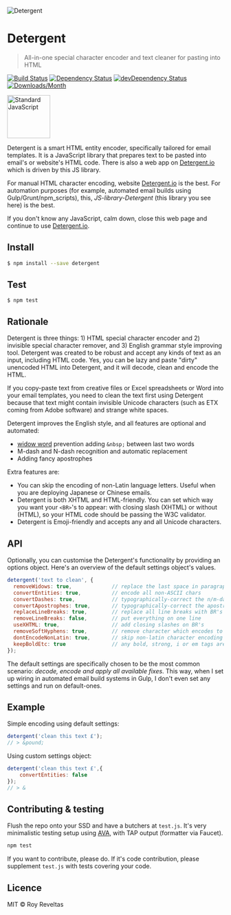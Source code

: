 ![Detergent](https://detergent.io/images/code-and-send-detergent-io_108x204.gif)

# Detergent

> All-in-one special character encoder and text cleaner for pasting into HTML

[![Build Status](https://travis-ci.org/code-and-send/detergent.svg?branch=master)](https://travis-ci.org/code-and-send/detergent) [![Dependency Status](https://david-dm.org/code-and-send/detergent.svg)](https://david-dm.org/code-and-send/detergent) [![devDependency Status](https://david-dm.org/code-and-send/detergent/dev-status.svg)](https://david-dm.org/code-and-send/detergent#info=devDependencies) [![Downloads/Month](https://img.shields.io/npm/dm/detergent.svg)](https://www.npmjs.com/package/detergent)

<a href="https://github.com/feross/standard"><img src="https://cdn.rawgit.com/feross/standard/master/sticker.svg" alt="Standard JavaScript" width="100"></a>


Detergent is a smart HTML entity encoder, specifically tailored for email templates. It is a JavaScript library that prepares text to be pasted into email's or website's HTML code. There is also a web app on [Detergent.io](http://detergent.io) which is driven by this JS library.

For manual HTML character encoding, website [Detergent.io](https://detergent.io) is the best. For automation purposes (for example, automated email builds using Gulp/Grunt/npm_scripts), this, _JS-library-Detergent_ (this library you see here) is the best.

If you don't know any JavaScript, calm down, close this web page and continue to use [Detergent.io](https://detergent.io).

## Install

```bash
$ npm install --save detergent
```

## Test

```
$ npm test
```

## Rationale

Detergent is three things: 1) HTML special character encoder and 2) invisible special character remover, and 3) English grammar style improving tool. Detergent was created to be robust and accept any kinds of text as an input, including HTML code. Yes, you can be lazy and paste "dirty" unencoded HTML into Detergent, and it will decode, clean and encode the HTML.

If you copy-paste text from creative files or Excel spreadsheets or Word into your email templates, you need to clean the text first using Detergent because that text might contain invisible Unicode characters (such as ETX coming from Adobe software) and strange white spaces.

Detergent improves the English style, and all features are optional and automated:

* [widow word](https://en.wikipedia.org/wiki/Widows_and_orphans) prevention adding `&nbsp;` between last two words
* M-dash and N-dash recognition and automatic replacement
* Adding fancy apostrophes

Extra features are:

* You can skip the encoding of non-Latin language letters. Useful when you are deploying Japanese or Chinese emails.
* Detergent is both XHTML and HTML-friendly. You can set which way you want your `<BR>`'s to appear: with closing slash (XHTML) or without (HTML), so your HTML code should be passing the W3C validator.
* Detergent is Emoji-friendly and accepts any and all Unicode characters.

## API

Optionally, you can customise the Detergent's functionality by providing an options object. Here's an overview of the default settings object's values.

```js
detergent('text to clean', {
  removeWidows: true,             // replace the last space in paragraph with &nbsp;
  convertEntities: true,          // encode all non-ASCII chars
  convertDashes: true,            // typographically-correct the n/m-dashes
  convertApostrophes: true,       // typographically-correct the apostrophes
  replaceLineBreaks: true,        // replace all line breaks with BR's
  removeLineBreaks: false,        // put everything on one line
  useXHTML: true,                 // add closing slashes on BR's
  removeSoftHyphens: true,        // remove character which encodes to &#173; or &shy;
  dontEncodeNonLatin: true,       // skip non-latin character encoding
  keepBoldEtc: true               // any bold, strong, i or em tags are stripped of attributes and retained
});
```

The default settings are specifically chosen to be the most common scenario: _decode, encode and apply all available fixes_. This way, when I set up wiring in automated email build systems in Gulp, I don't even set any settings and run on default-ones.

## Example

Simple encoding using default settings:

```js
detergent('clean this text £');
// > &pound;
```

Using custom settings object:

```js
detergent('clean this text £',{
    convertEntities: false
});
// > &
```

## Contributing & testing

Flush the repo onto your SSD and have a butchers at `test.js`. It's very minimalistic testing setup using [AVA](https://github.com/avajs/ava), with TAP output (formatter via Faucet).

```bash
npm test
```

If you want to contribute, please do. If it's code contribution, please supplement `test.js` with tests covering your code.

## Licence

MIT © Roy Reveltas
